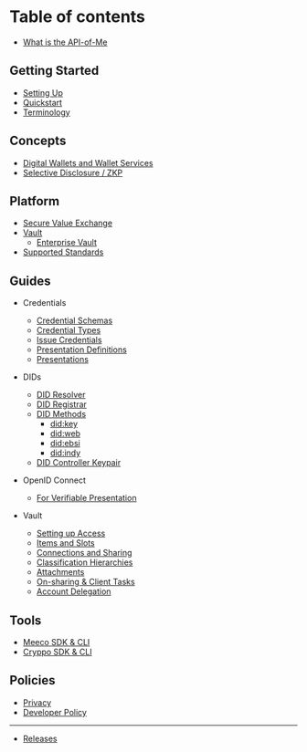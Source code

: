 # Table of contents

- [What is the API-of-Me](README.md)

## Getting Started

- [Setting Up](getting-started/setting-up.md)
- [Quickstart](getting-started/quickstart.md)
- [Terminology](/concepts/terminology.md)

## Concepts

- [Digital Wallets and Wallet Services](concepts/digital-wallets-and-wallet-services.md)
- [Selective Disclosure / ZKP](concepts/selective-disclosure.md)

## Platform

- [Secure Value Exchange](platform/overview.md)
- [Vault](platform/vault/overview.md)
  - [Enterprise Vault](platform/vault/enterprise-vault.md)
- [Supported Standards](platform/supported-standards.md)

## Guides

- Credentials
  - [Credential Schemas](guides/credentials/credential-schemas.md)
  - [Credential Types](guides/credentials/credential-types.md)
  - [Issue Credentials](guides/credentials/issue-credentials.md)
  - [Presentation Definitions](guides/credentials/presentation-definitions.md)
  - [Presentations](guides/credentials/presentations.md)

- DIDs
  - [DID Resolver](guides/dids/did-resolution.md)
  - [DID Registrar](guides/dids/did-registration.md)
  - [DID Methods](guides/dids/did-methods.md)
    - [did:key](guides/dids/methods/did-key.md)
    - [did:web](guides/dids/methods/did-web.md)
    - [did:ebsi](guides/dids/methods/did-ebsi.md)
    - [did:indy](guides/dids/methods/did-indy.md)
  - [DID Controller Keypair](guides/dids/did-controller-keypair.md)

- OpenID Connect
  - [For Verifiable Presentation](guides/oidc/oidc4vp.md)

- Vault
  - [Setting up Access](guides/vault/setting-up-access.md)
  - [Items and Slots](guides/vault/items-and-slots.md)
  - [Connections and Sharing](guides/vault/connections-and-sharing.md)
  - [Classification Hierarchies](guides/vault/classification-hierarchies.md)
  - [Attachments](guides/vault/attachments.md)
  - [On-sharing & Client Tasks](guides/vault/on-sharing-and-client-tasks.md)
  - [Account Delegation](guides/vault/account-delegation.md)

## Tools

- [Meeco SDK & CLI](tools/meeco-cli.md)
- [Cryppo SDK & CLI](tools/cryppo.md)
## Policies <a id="policies"></a>

- [Privacy](policies/privacy.md)
- [Developer Policy](policies/developer-policy.md)

---

- [Releases](releases/releases.md)
